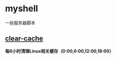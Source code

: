 # myshell
一些服务器脚本

## [clear-cache](https://github.com/Ccapton/myshell/tree/master/clear-cache)
**每6小时清理Linux相关缓存（0:00,6:00,12:00,18:00）**